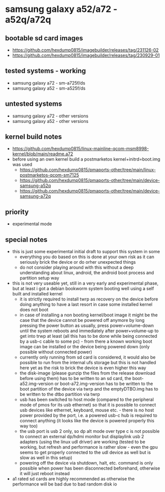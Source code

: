 # samsung galaxy a52/a72 - a52q/a72q

## bootable sd card images

- https://github.com/hexdump0815/imagebuilder/releases/tag/231126-02
- https://github.com/hexdump0815/imagebuilder/releases/tag/230929-01

## tested systems - working

- samsung galaxy a72 - sm-a725f/ds
- samsung galaxy a52 - sm-a525f/ds

## untested systems

- samsung galaxy a72 - other versions
- samsung galaxy a52 - other versions

## kernel build notes

- https://github.com/hexdump0815/linux-mainline-qcom-msm8998-kernel/blob/main/readme.a72
- before using an own kernel build a postmarketos kernel+initrd=boot.img was used
  - https://github.com/hexdump0815/pmaports-other/tree/main/linux-postmarketos-qcom-sm7125
  - https://github.com/hexdump0815/pmaports-other/tree/main/device-samsung-a52q
  - https://github.com/hexdump0815/pmaports-other/tree/main/device-samsung-a72q

## priority

- experimental mode

## special notes

- this is just some experimental initial draft to support this system in some
  - everything you do based on this is done at your own risk as it can seriously brick the device or do orher unexpected things
  - do not consider playing around with this without a deep understanding about linux, android, the android boot process and partition setup
  way
- this is not very useable yet, still in a very early and experimental phase, but at least i got a debian bookworm system booting well using a self built and installed kernel
  - it is strictly required to install twrp as recovery on the device before doing anything to have a last resort in case some installed kernel does not boot
  - in case of installing a non booting kernel/boot image it might be the case that the device cannot be powered off anymore by long pressing the power button as usually, press power+volume-down until the system reboots and immediately after power+volume-up to get into trwp at least (all this has to be done while being connected by a usb-c cable to some pc) - from there a known working boot image can be installed or the device being powered down (only possible without connected power)
  - currently only running from sd card is considered, it would also be possible to run from the internal ufs storage but this is not handled here yet as the risk to brick the device is even higher this way
  - the disk-image (please gunzip the files from the release download before using them) has to be written to an sd card, the boot-a52.img-version or boot-a72.img-version has to be written to the boot partition of the device via twrp and the emptyDTBO.img has to be written to the dtbo partition via twrp
  - usb has been switched to host mode (compared to the peripheral mode of pmos for its usb ethernet) so that it is possible to connect usb devices like ethernet, keyboard, mouse etc. - there is no host power provided by the port, i.e. a powered usb-c hub is required to connect anything (it looks like the device is powered properly this way too)
  - the usb port is usb 2 only, so dp alt mode over type c is not possible to connect an external dp/hdmi monitor but displaylink usb 2 adapters (using the linux udl driver) are working (tested to be working, but refresh and performance is rather slow - even the gpu seems to get properly connected to the udl device as well but is slow as well in this setup)
  - powering off the device via shutdown, halt, etc. command is only possible when power has been disconnected beforehand, otherwise it will just reboot instead
- a1 rated sd cards are highly recommended as otherwise the performance will be bad due to bad random disk io
